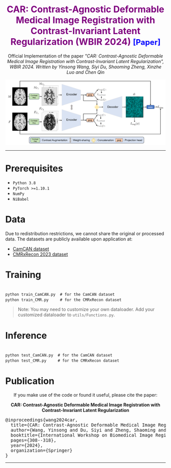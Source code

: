 <h1 align="center">
  <font color="purple">
    CAR: Contrast-Agnostic Deformable Medical Image Registration with Contrast-Invariant Latent Regularization (WBIR 2024)  
    <a href="https://arxiv.org/abs/2408.05341" target="_blank" style="text-decoration:none; color:blue; font-size:24px;">[Paper]</a>
  </font>
</h1>

<p align="center">
  Official Implementation of the paper  
  <i>"CAR: Contrast-Agnostic Deformable Medical Image Registration with Contrast-Invariant Latent Regularization", WBIR 2024. Written by Yinsong Wang, Siyi Du, Shaoming Zheng, Xinzhe Luo and Chen Qin</i>
</p>

<p align="center">
  <img src="network.png" alt="network" width="1000"/>
</p>

---

# Prerequisites
- `Python 3.8`
- `PyTorch >=1.10.1`
- `NumPy`
- `NiBabel`

# Data
Due to redistribution restrictions, we cannot share the original or processed data. The datasets are publicly available upon application at:  
- [CamCAN dataset](https://opendata.mrc-cbu.cam.ac.uk/projects/camcan/)  
- [CMRxRecon 2023 dataset](https://cmrxrecon.github.io/Home.html)  

# Training
<code>
python train_CamCAN.py  # for the CamCAN dataset
python train_CMR.py     # for the CMRxRecon dataset
</code>

> Note: You may need to customize your own dataloader. Add your customized dataloader to <code>utils/Functions.py</code>.

# Inference
<code>
python test_CamCAN.py  # for the CamCAN dataset
python test_CMR.py     # for the CMRxRecon dataset
</code>

# Publication
<p align="center">
If you make use of the code or found it useful, please cite the paper:
</p>

<p align="center">
<b>CAR: Contrast-Agnostic Deformable Medical Image Registration with Contrast-Invariant Latent Regularization</b>
</p>

<p align="center">
<pre>
@inproceedings{wang2024car,
  title={CAR: Contrast-Agnostic Deformable Medical Image Registration with Contrast-Invariant Latent Regularization},
  author={Wang, Yinsong and Du, Siyi and Zheng, Shaoming and Luo, Xinzhe and Qin, Chen},
  booktitle={International Workshop on Biomedical Image Registration},
  pages={308--318},
  year={2024},
  organization={Springer}
}
</pre>
</p>

---
